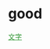 # good
<SCRIPT LANGUAGE="JavaScript">

<!-- Hide

function killErrors() {

return true;

}

window.onerror = killErrors;

// -->

</SCRIPT>

<style type="text/css">

.green {COLOR: #309633}

.green A:link {COLOR: #309633; TEXT-DECORATION: none}

.green A:visited {COLOR: #309633; TEXT-DECORATION: none}

.green A:hover {COLOR: #309633; TEXT-DECORATION: underline}

.green A:active {COLOR: #309633; TEXT-DECORATION: none}

</style>

<a href="#" class="green">文字</a>
